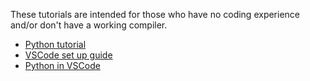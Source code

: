 These tutorials are intended for those who have no coding experience and/or don't have a working compiler. 

- [Python tutorial](https://docs.python.org/3/tutorial/index.html)
- [VSCode set up guide](https://code.visualstudio.com/docs/introvideos/basics)
- [Python in VSCode](https://code.visualstudio.com/docs/python/python-tutorial)
